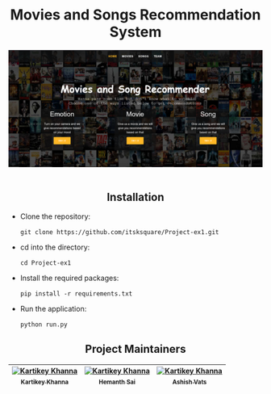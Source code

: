 <h1 align='center'>Movies and Songs Recommendation System</h1>

<img align='center' src='./assets/ss.png' />

<br />
<br />

<h2 align='center'>Installation</h2>

- Clone the repository:
  ```
  git clone https://github.com/itsksquare/Project-ex1.git
  ```
- cd into the directory:
  ```
  cd Project-ex1
  ```
- Install the required packages:
  ```
  pip install -r requirements.txt
  ```
- Run the application:
  ```
  python run.py
  ```

<h2 align='center'>Project Maintainers</h2>

| [<img alt='Kartikey Khanna' src="https://avatars.githubusercontent.com/itsksquare" width='115' /><br><sub>Kartikey Khanna</sub><br>](https://github.com/itsksquare) | [<img alt='Kartikey Khanna' src="https://avatars.githubusercontent.com/HemanthSai7" width='115' /><br><sub>Hemanth Sai</sub><br>](https://github.com/HemanthSai7) | [<img alt='Kartikey Khanna' src="https://avatars.githubusercontent.com/Ashish1-cell" width='115' /><br><sub>Ashish Vats</sub><br>](https://github.com/Ashish1-cell) |
| :-----------------------------------------------------------------------------------------------------------------------------------------------------------------: | :---------------------------------------------------------------------------------------------------------------------------------------------------------------: | :-----------------------------------------------------------------------------------------------------------------------------------------------------------------: |
